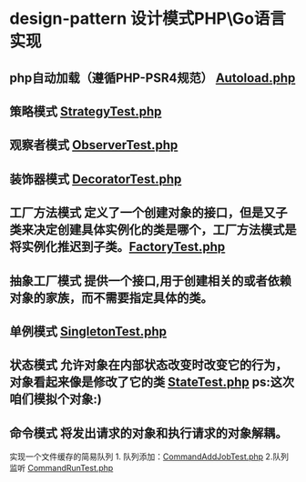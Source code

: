 # design-pattern 设计模式PHP\Go语言实现

## php自动加载（遵循PHP-PSR4规范） [Autoload.php](https://github.com/liheng666/design-pattern/blob/master/Autoload.php)

## 策略模式 [StrategyTest.php](https://github.com/liheng666/design-pattern/blob/master/StrategyTest.php)

## 观察者模式 [ObserverTest.php](https://github.com/liheng666/design-pattern/blob/master/ObserverTest.php)

## 装饰器模式 [DecoratorTest.php](https://github.com/liheng666/design-pattern/blob/master/DecoratorTest.php)

## 工厂方法模式 定义了一个创建对象的接口，但是又子类来决定创建具体实例化的类是哪个，工厂方法模式是将实例化推迟到子类。[FactoryTest.php](https://github.com/liheng666/design-pattern/blob/master/FactoryTest.php)

## 抽象工厂模式 提供一个接口,用于创建相关的或者依赖对象的家族，而不需要指定具体的类。

## 单例模式 [SingletonTest.php](https://github.com/liheng666/design-pattern/blob/master/SingletonTest.php)

## 状态模式 允许对象在内部状态改变时改变它的行为，对象看起来像是修改了它的类 [StateTest.php](https://github.com/liheng666/design-pattern/blob/master/StateTest.php) ps:这次咱们模拟个对象:)

## 命令模式 将发出请求的对象和执行请求的对象解耦。
实现一个文件缓存的简易队列 1. 队列添加：[CommandAddJobTest.php](https://github.com/liheng666/design-pattern/blob/master/CommandAddJobTest.php)   2.队列监听 [CommandRunTest.php](https://github.com/liheng666/design-pattern/blob/master/CommandRunTest.php)